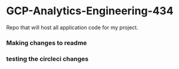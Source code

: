 # GCP-Analytics-Engineering-434
Repo that will host all application code for my project.

### Making changes to readme

### testing the circleci changes